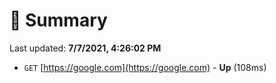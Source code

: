 # 📖 Summary
Last updated: **7/7/2021, 4:26:02 PM**

- `GET` [https://google.com](https://google.com) - **Up** (108ms)
